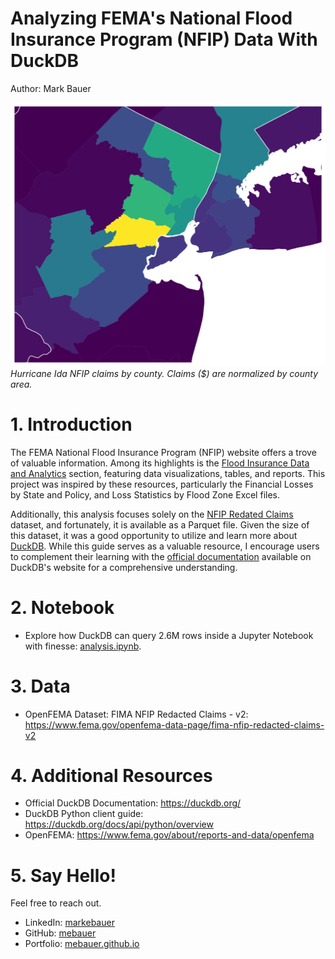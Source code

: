 # Analyzing FEMA's National Flood Insurance Program (NFIP) Data With DuckDB
Author: Mark Bauer

![hurricane-ida](figures/hurricane-ida.png)  
*Hurricane Ida NFIP claims by county. Claims ($) are normalized by county area.*

# 1. Introduction
The FEMA National Flood Insurance Program (NFIP) website offers a trove of valuable information. Among its highlights is the [Flood Insurance Data and Analytics](https://nfipservices.floodsmart.gov/reports-flood-insurance-data) section, featuring data visualizations, tables, and reports. This project was inspired by these resources, particularly the Financial Losses by State and Policy, and Loss Statistics by Flood Zone Excel files.

Additionally, this analysis focuses solely on the [NFIP Redated Claims](https://www.fema.gov/openfema-data-page/fima-nfip-redacted-claims-v2) dataset, and fortunately, it is available as a Parquet file. Given the size of this dataset, it was a good opportunity to utilize and learn more about [DuckDB](https://duckdb.org/). While this guide serves as a valuable resource, I encourage users to complement their learning with the [official documentation](https://duckdb.org/) available on DuckDB's website for a comprehensive understanding.

# 2. Notebook
- Explore how DuckDB can query 2.6M rows inside a Jupyter Notebook with finesse: [analysis.ipynb](https://github.com/mebauer/duckdb-fema-nfip/blob/main/analysis.ipynb).

# 3. Data
- OpenFEMA Dataset: FIMA NFIP Redacted Claims - v2: https://www.fema.gov/openfema-data-page/fima-nfip-redacted-claims-v2

# 4. Additional Resources
- Official DuckDB Documentation: https://duckdb.org/
- DuckDB Python client guide: https://duckdb.org/docs/api/python/overview
- OpenFEMA: https://www.fema.gov/about/reports-and-data/openfema

# 5. Say Hello!
Feel free to reach out.
- LinkedIn: [markebauer](https://www.linkedin.com/in/markebauer/)  
- GitHub: [mebauer](https://github.com/mebauer)  
- Portfolio: [mebauer.github.io](https://mebauer.github.io/)
